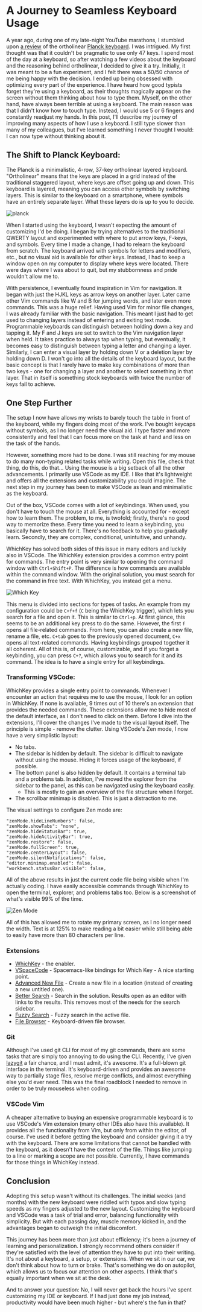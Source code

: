 # A Journey to Seamless Keyboard Usage

A year ago, during one of my late-night YouTube marathons, I stumbled upon [a review](https://www.youtube.com/watch?v=NcnMR8D0G5o&ab_channel=BenVallack) of the ortholinear [Planck keyboard](https://blog.zsa.io/2307-goodbye-planck-ez/). I was intrigued. My first thought was that it couldn't be pragmatic to use only 47 keys. I spend most of the day at a keyboard, so after watching a few videos about the keyboard and the reasoning behind ortholinear, I decided to give it a try. Initially, it was meant to be a fun experiment, and I felt there was a 50/50 chance of me being happy with the decision. I ended up being obsessed with optimizing every part of the experience. I have heard how good typists forget they're using a keyboard, as their thoughts magically appear on the screen without them thinking about how to type them. Myself, on the other hand, have always been terrible at using a keyboard. The main reason was that I didn't know how to touch type. Instead, I would use 5 or 6 fingers and constantly readjust my hands. In this post, I'll describe my journey of improving many aspects of how I use a keyboard. I still type slower than many of my colleagues, but I've learned something I never thought I would: I can now type without thinking about it.

## The Shift to Planck Keyboard:

The Planck is a minimalistic, 4-row, 37-key ortholinear layered keyboard. "Ortholinear" means that the keys are placed in a grid instead of the traditional staggered layout, where keys are offset going up and down. This keyboard is layered, meaning you can access other symbols by switching layers. This is similar to the keyboard on a smartphone, where symbols have an entirely separate layer. What these layers do is up to you to decide.

![planck](planck.png)

When I started using the keyboard, I wasn't expecting the amount of customizing I'd be doing. I began by trying alternatives to the traditional QWERTY layout and experimented with where to put arrow keys, F-keys, and symbols. Every time I made a change, I had to relearn the keyboard from scratch. The keyboard arrived with symbols for letters and modifiers, etc., but no visual aid is available for other keys. Instead, I had to keep a window open on my computer to display where keys were located. There were days where I was about to quit, but my stubbornness and pride wouldn't allow me to.

With persistence, I eventually found inspiration in Vim for navigation. It began with just the HJKL keys as arrow keys on another layer. Later came other Vim commands like W and B for jumping words, and later even more commands. This was a huge relief. Having used Vim for minor file changes, I was already familiar with the basic navigation. This meant I just had to get used to changing layers instead of entering and exiting text mode. Programmable keyboards can distinguish between holding down a key and tapping it. My F and J keys are set to switch to the Vim navigation layer when held. It takes practice to always tap when typing, but eventually, it becomes easy to distinguish between typing a letter and changing a layer. Similarly, I can enter a visual layer by holding down V or a deletion layer by holding down D. I won't go into all the details of the keyboard layout, but the basic concept is that I rarely have to make key combinations of more than two keys - one for changing a layer and another to select something in that layer. That in itself is something stock keyboards with twice the number of keys fail to achieve.

## One Step Further

The setup I now have allows my wrists to barely touch the table in front of the keyboard, while my fingers doing most of the work. I've bought keycaps without symbols, as I no longer need the visual aid. I type faster and more consistently and feel that I can focus more on the task at hand and less on the task of the hands.

However, something more had to be done. I was still reaching for my mouse to do many non-typing related tasks while writing. Open this file, check that thing, do this, do that... Using the mouse is a big setback of all the other advancements. I primarily use VSCode as my IDE. I like that it's lightweight and offers all the extensions and customizability you could imagine. The next step in my journey has been to make VSCode as lean and minimalistic as the keyboard.

Out of the box, VSCode comes with a lot of keybindings. When used, you don't have to touch the mouse at all. Everything is accounted for - except how to learn them. The problem, to me, is twofold; firstly, there's no good way to memorize these. Every time you need to learn a keybinding, you basically have to search for it. There's no feedback to help you gradually learn. Secondly, they are complex, conditional, unintuitive, and unhandy.

WhichKey has solved both sides of this issue in many editors and luckily also in VSCode.
The WhichKey extension provides a common entry point for commands. The entry point is very similar to opening the command window with `Ctrl+Shift+P`. The difference is how commands are available within the command window. With the original solution, you must search for the command in free text. With WhichKey, you instead get a menu.

![Which Key](which-key.png)

This menu is divided into sections for types of tasks. An example from my configuration could be `C+f+f` (`C` being the WhichKey trigger), which lets you search for a file and open it. This is similar to `Ctrl+p`. At first glance, this seems to be an additional key press to do the same. However, the first `f` opens all file-related commands. From here, you can also create a new file, rename a file, etc. `C+tab` goes to the previously opened document, `C+x` opens all text-related commands. Having keybindings grouped together it all coherent. All of this is, of course, customizable, and if you forget a keybinding, you can press `C+?`, which allows you to search for it and its command. The idea is to have a single entry for all keybindings.

### Transforming VSCode:

WhichKey provides a single entry point to commands. Whenever I encounter an action that requires me to use the mouse, I look for an option in WhichKey. If none is available, 9 times out of 10 there's an extension that provides the needed commands. These extensions allow me to hide most of the default interface, as I don't need to click on them. Before I dive into the extensions, I'll cover the changes I've made to the visual layout itself. The principle is simple - remove the clutter. Using VSCode's Zen mode, I now have a very simplistic layout:

- No tabs.
- The sidebar is hidden by default. The sidebar is difficult to navigate without using the mouse. Hiding it forces usage of the keyboard, if possible.
- The bottom panel is also hidden by default. It contains a terminal tab and a problems tab. In addition, I've moved the explorer from the sidebar to the panel, as this can be navigated using the keyboard easily.
  - This is mostly to gain an overview of the file structure when I forget.
- The scrollbar minimap is disabled. This is just a distraction to me.

The visual settings to configure Zen mode are:

```
"zenMode.hideLineNumbers": false,
"zenMode.showTabs": "none",
"zenMode.hideStatusBar": true,
"zenMode.hideActivityBar": true,
"zenMode.restore": false,
"zenMode.fullScreen": true,
"zenMode.centerLayout": false,
"zenMode.silentNotifications": false,
"editor.minimap.enabled": false,
"workbench.statusBar.visible": false,
```

All of the above results in just the current code file being visible when I'm actually coding. I have easily accessible commands through WhichKey to open the terminal, explorer, and problems tabs too. Below is a screenshot of what's visible 99% of the time.

![Zen Mode](zen.png)

All of this has allowed me to rotate my primary screen, as I no longer need the width. Text is at 125% to make reading a bit easier while still being able to easily have more than 80 characters per line.

### Extensions

- [WhichKey](https://marketplace.visualstudio.com/items?itemName=VSpaceCode.whichkey) - the enabler.
- [VSpaceCode](https://marketplace.visualstudio.com/items?itemName=VSpaceCode.vspacecode) - Spacemacs-like bindings for Which Key - A nice starting point.
- [Advanced New File](https://marketplace.visualstudio.com/items?itemName=patbenatar.advanced-new-file) - Create a new file in a location (instead of creating a new untitled one).
- [Better Search](https://marketplace.visualstudio.com/items?itemName=travisthieman.better-search) - Search in the solution. Results open as an editor with links to the results. This removes most of the needs for the search sidebar.
- [Fuzzy Search](https://marketplace.visualstudio.com/items?itemName=jacobdufault.fuzzy-search) - Fuzzy search in the active file.
- [File Browser](https://marketplace.visualstudio.com/items?itemName=bodil.file-browser) - Keyboard-driven file browser.

### Git

Although I've used git CLI for most of my git commands, there are some tasks that are simply too annoying to do using the CLI. Recently, I've given [lazygit](https://github.com/jesseduffield/lazygit) a fair chance, and I must admit, it's awesome. It's a full-blown git interface in the terminal. It's keyboard-driven and provides an awesome way to partially stage files, resolve merge conflicts, and almost everything else you'd ever need. This was the final roadblock I needed to remove in order to be truly mouseless when coding.

### VSCode Vim

A cheaper alternative to buying an expensive programmable keyboard is to use VSCode's Vim extension (many other IDEs also have this available). It provides all the functionality from Vim, but only from within the editor, of course. I've used it before getting the keyboard and consider giving it a try with the keyboard. There are some limitations that cannot be handled with the keyboard, as it doesn't have the context of the file. Things like jumping to a line or marking a scope are not possible. Currently, I have commands for those things in WhichKey instead.

## Conclusion

Adopting this setup wasn't without its challenges. The initial weeks (and months) with the new keyboard were riddled with typos and slow typing speeds as my fingers adjusted to the new layout. Customizing the keyboard and VSCode was a task of trial and error, balancing functionality with simplicity. But with each passing day, muscle memory kicked in, and the advantages began to outweigh the initial discomfort.

This journey has been more than just about efficiency; it's been a journey of learning and personalization. I strongly recommend others consider if they're satisfied with the level of attention they have to put into their writing. It's not about a keyboard, a setup, or extensions. When we sit in our car, we don't think about how to turn or brake. That's something we do on autopilot, which allows us to focus our attention on other aspects. I think that's equally important when we sit at the desk.

And to answer your question: No, I will never get back the hours I've spent customizing my IDE or keyboard. If I had just done my job instead, productivity would have been much higher - but where's the fun in that?
